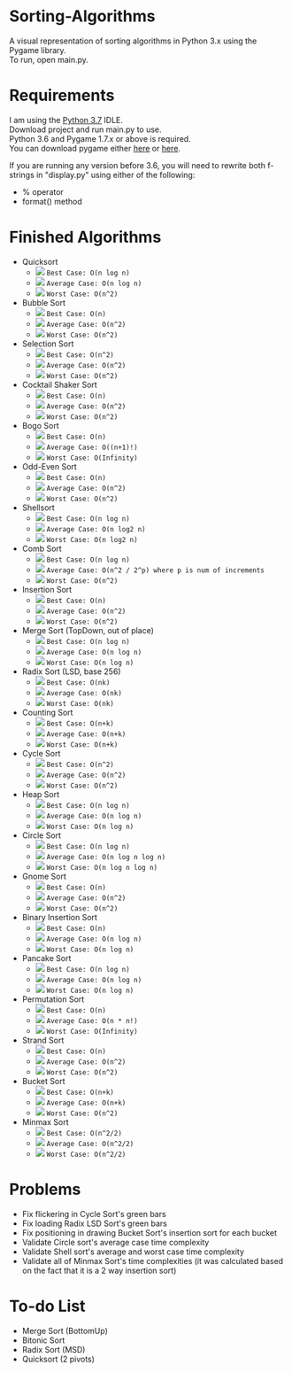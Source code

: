 # Sorting-Algorithms
A visual representation of sorting algorithms in Python 3.x using the Pygame library.\
To run, open main.py.

# Requirements
I am using the [Python 3.7](https://www.python.org/downloads/release/python-370/) IDLE.\
Download project and run main.py to use.\
Python 3.6 and Pygame 1.7.x or above is required.\
You can download pygame either [here](https://www.pygame.org/download.shtml) or [here](https://bitbucket.org/pygame/pygame/downloads/).

If you are running any version before 3.6, you will need to rewrite both f-strings in "display.py" using either of the following:
- % operator
- format() method

# Finished Algorithms
- Quicksort
    - ![](https://placehold.it/15/00ff00/000000?text=+) `Best Case: O(n log n)`
    - ![](https://placehold.it/15/ffff00/000000?text=+) `Average Case: O(n log n)`
    - ![](https://placehold.it/15/ff0000/000000?text=+) `Worst Case: O(n^2)`
- Bubble Sort
    - ![](https://placehold.it/15/00ff00/000000?text=+) `Best Case: O(n)`
    - ![](https://placehold.it/15/ffff00/000000?text=+) `Average Case: O(n^2)`
    - ![](https://placehold.it/15/ff0000/000000?text=+) `Worst Case: O(n^2)`
- Selection Sort
    - ![](https://placehold.it/15/00ff00/000000?text=+) `Best Case: O(n^2)`
    - ![](https://placehold.it/15/ffff00/000000?text=+) `Average Case: O(n^2)`
    - ![](https://placehold.it/15/ff0000/000000?text=+) `Worst Case: O(n^2)`
- Cocktail Shaker Sort
    - ![](https://placehold.it/15/00ff00/000000?text=+) `Best Case: O(n)`
    - ![](https://placehold.it/15/ffff00/000000?text=+) `Average Case: O(n^2)`
    - ![](https://placehold.it/15/ff0000/000000?text=+) `Worst Case: O(n^2)`
- Bogo Sort
    - ![](https://placehold.it/15/00ff00/000000?text=+) `Best Case: O(n)`
    - ![](https://placehold.it/15/ffff00/000000?text=+) `Average Case: O((n+1)!)`
    - ![](https://placehold.it/15/ff0000/000000?text=+) `Worst Case: O(Infinity)`
- Odd-Even Sort
    - ![](https://placehold.it/15/00ff00/000000?text=+) `Best Case: O(n)`
    - ![](https://placehold.it/15/ffff00/000000?text=+) `Average Case: O(n^2)`
    - ![](https://placehold.it/15/ff0000/000000?text=+) `Worst Case: O(n^2)`
- Shellsort
    - ![](https://placehold.it/15/00ff00/000000?text=+) `Best Case: O(n log n)`
    - ![](https://placehold.it/15/ffff00/000000?text=+) `Average Case: O(n log2 n)`
    - ![](https://placehold.it/15/ff0000/000000?text=+) `Worst Case: O(n log2 n)`
- Comb Sort
    - ![](https://placehold.it/15/00ff00/000000?text=+) `Best Case: O(n log n)`
    - ![](https://placehold.it/15/ffff00/000000?text=+) `Average Case: O(n^2 / 2^p) where p is num of increments`
    - ![](https://placehold.it/15/ff0000/000000?text=+) `Worst Case: O(n^2)`
- Insertion Sort
    - ![](https://placehold.it/15/00ff00/000000?text=+) `Best Case: O(n)`
    - ![](https://placehold.it/15/ffff00/000000?text=+) `Average Case: O(n^2)`
    - ![](https://placehold.it/15/ff0000/000000?text=+) `Worst Case: O(n^2)`
- Merge Sort (TopDown, out of place)
    - ![](https://placehold.it/15/00ff00/000000?text=+) `Best Case: O(n log n)`
    - ![](https://placehold.it/15/ffff00/000000?text=+) `Average Case: O(n log n)`
    - ![](https://placehold.it/15/ff0000/000000?text=+) `Worst Case: O(n log n)`
- Radix Sort (LSD, base 256)
    - ![](https://placehold.it/15/00ff00/000000?text=+) `Best Case: O(nk)`
    - ![](https://placehold.it/15/ffff00/000000?text=+) `Average Case: O(nk)`
    - ![](https://placehold.it/15/ff0000/000000?text=+) `Worst Case: O(nk)`
- Counting Sort
    - ![](https://placehold.it/15/00ff00/000000?text=+) `Best Case: O(n+k)`
    - ![](https://placehold.it/15/ffff00/000000?text=+) `Average Case: O(n+k)`
    - ![](https://placehold.it/15/ff0000/000000?text=+) `Worst Case: O(n+k)`
- Cycle Sort
    - ![](https://placehold.it/15/00ff00/000000?text=+) `Best Case: O(n^2)`
    - ![](https://placehold.it/15/ffff00/000000?text=+) `Average Case: O(n^2)`
    - ![](https://placehold.it/15/ff0000/000000?text=+) `Worst Case: O(n^2)`
- Heap Sort
    - ![](https://placehold.it/15/00ff00/000000?text=+) `Best Case: O(n log n)`
    - ![](https://placehold.it/15/ffff00/000000?text=+) `Average Case: O(n log n)`
    - ![](https://placehold.it/15/ff0000/000000?text=+) `Worst Case: O(n log n)`
- Circle Sort
    - ![](https://placehold.it/15/00ff00/000000?text=+) `Best Case: O(n log n)`
    - ![](https://placehold.it/15/ffff00/000000?text=+) `Average Case: O(n log n log n)`
    - ![](https://placehold.it/15/ff0000/000000?text=+) `Worst Case: O(n log n log n)`
- Gnome Sort
    - ![](https://placehold.it/15/00ff00/000000?text=+) `Best Case: O(n)`
    - ![](https://placehold.it/15/ffff00/000000?text=+) `Average Case: O(n^2)`
    - ![](https://placehold.it/15/ff0000/000000?text=+) `Worst Case: O(n^2)`
- Binary Insertion Sort
    - ![](https://placehold.it/15/00ff00/000000?text=+) `Best Case: O(n)`
    - ![](https://placehold.it/15/ffff00/000000?text=+) `Average Case: O(n log n)`
    - ![](https://placehold.it/15/ff0000/000000?text=+) `Worst Case: O(n log n)`
- Pancake Sort
    - ![](https://placehold.it/15/00ff00/000000?text=+) `Best Case: O(n log n)`
    - ![](https://placehold.it/15/ffff00/000000?text=+) `Average Case: O(n log n)`
    - ![](https://placehold.it/15/ff0000/000000?text=+) `Worst Case: O(n log n)`
- Permutation Sort
    - ![](https://placehold.it/15/00ff00/000000?text=+) `Best Case: O(n)`
    - ![](https://placehold.it/15/ffff00/000000?text=+) `Average Case: O(n * n!)`
    - ![](https://placehold.it/15/ff0000/000000?text=+) `Worst Case: O(Infinity)`
- Strand Sort
    - ![](https://placehold.it/15/00ff00/000000?text=+) `Best Case: O(n)`
    - ![](https://placehold.it/15/ffff00/000000?text=+) `Average Case: O(n^2)`
    - ![](https://placehold.it/15/ff0000/000000?text=+) `Worst Case: O(n^2)`
- Bucket Sort
    - ![](https://placehold.it/15/00ff00/000000?text=+) `Best Case: O(n+k)`
    - ![](https://placehold.it/15/ffff00/000000?text=+) `Average Case: O(n+k)`
    - ![](https://placehold.it/15/ff0000/000000?text=+) `Worst Case: O(n^2)`
- Minmax Sort
    - ![](https://placehold.it/15/00ff00/000000?text=+) `Best Case: O(n^2/2)`
    - ![](https://placehold.it/15/ffff00/000000?text=+) `Average Case: O(n^2/2)`
    - ![](https://placehold.it/15/ff0000/000000?text=+) `Worst Case: O(n^2/2)`

# Problems
- Fix flickering in Cycle Sort's green bars
- Fix loading Radix LSD Sort's green bars
- Fix positioning in drawing Bucket Sort's insertion sort for each bucket
- Validate Circle sort's average case time complexity
- Validate Shell sort's average and worst case time complexity
- Validate all of Minmax Sort's time complexities (it was calculated based on the fact that it is a 2 way insertion sort)

# To-do List
- Merge Sort (BottomUp)
- Bitonic Sort
- Radix Sort (MSD)
- Quicksort (2 pivots)
